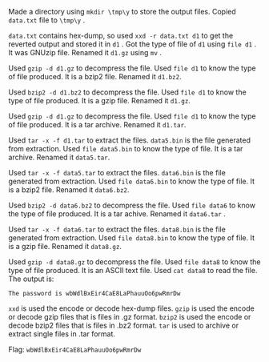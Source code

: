 Made a directory using `mkdir \tmp\y` to store the output files. Copied `data.txt` file to `\tmp\y` .

`data.txt` contains hex-dump, so used `xxd -r data.txt d1` to get the reverted output and stored it in `d1` . Got the type of file of `d1` using `file d1` . It was GNUzip file. Renamed it `d1.gz` using `mv` .

Used `gzip -d d1.gz` to decompress the file. Used `file d1` to know the type of file produced. It is a bzip2 file. Renamed it `d1.bz2`.

Used `bzip2 -d d1.bz2` to decompress the file. Used `file d1` to know the type of file produced. It is a gzip file. Renamed it `d1.gz`.

Used `gzip -d d1.gz` to decompress the file. Used `file d1` to know the type of file produced. It is a tar archive. Renamed it `d1.tar`.

Used `tar -x -f d1.tar` to extract the files. `data5.bin` is the file generated from extraction. Used `file data5.bin` to know the type of file. It is a tar archive. Renamed it `data5.tar`.

Used `tar -x -f data5.tar` to extract the files. `data6.bin` is the file generated from extraction. Used `file data6.bin` to know the type of file. It is a bzip2 file. Renamed it `data6.bz2`.

Used `bzip2 -d data6.bz2` to decompress the file. Used `file data6` to know the type of file produced. It is a tar achive. Renamed it `data6.tar` .

Used `tar -x -f data6.tar` to extract the files. `data8.bin` is the file generated from extraction. Used `file data8.bin` to know the type of file. It is a gzip file. Renamed it `data8.gz`.

Used `gzip -d data8.gz` to decompress the file. Used `file data8` to know the type of file produced. It is an ASCII text file. Used `cat data8` to read the file. The output is:
```
The password is wbWdlBxEir4CaE8LaPhauuOo6pwRmrDw
```

`xxd` is used the encode or decode hex-dump files.
`gzip` is used the encode or decode gzip files that is files in .gz format.
`bzip2` is used the encode or decode bzip2 files that is files in .bz2 format.
`tar` is used to archive or extract single files in .tar format.

Flag: `wbWdlBxEir4CaE8LaPhauuOo6pwRmrDw`
